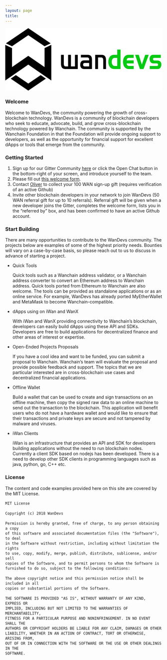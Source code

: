 ```yaml
---
layout: page
title: 
---
```

<img src="/img/wandevs.jpeg" alt="Logo" height="200"/>

### Welcome

Welcome to WanDevs, the community powering the growth of cross-blockchain technology. WanDevs is a community of blockchain developers who seek to educate, advocate, build, and grow cross-blockchain technology powered by Wanchain. The community is supported by the Wanchain Foundation in that the Foundation will provide ongoing support to developers, as well as the opportunity for financial support for excellent dApps or tools that emerge from the community.

### Getting Started

1.	Sign up for our Gitter Community <a href="https://gitter.im/wandevs/community" target="_blank" rel="noopener noreferrer" role="link" tabindex="0">here</a> or click the Open Chat button in the bottom-right of your screen, and introduce yourself to the team.
2.	Please fill out <a href="https://goo.gl/forms/EKfezdardvMldK0u2" target="_blank" rel="noopener noreferrer" role="link" tabindex="0">this welcome form</a>.
3.	Contact <a href=mailto:oliver@wanchain.org>Oliver</a> to collect your 100 WAN sign-up gift (requires verification of an active Github)
4.	Invite other blockchain developers in your network to join WanDevs (50 WAN referral gift for up to 10 referrals). Referral gift will be given when a new developer joins the Gitter, completes the welcome form, lists you in the “referred by” box, and has been confirmed to have an active Github account.

### Start Building
There are many opportunities to contribute to the WanDevs community. The projects below are examples of some of the highest priority needs. Bounties will vary on a case-by-case basis, so please reach out to us to discuss in advance of starting a project.

- Quick Tools

  Quick tools such as a Wanchain address validator, or a Wanchain address converter to convert an Ethereum address to Wanchain address. Quick tools ported from Ethereum to Wanchain are also welcome.  The tools can be provided as standalone applications or as an online service. For example, WanDevs has already ported MyEtherWallet and MetaMask to become Wanchain-compatible.
- dApps using on iWan and WanX
  
  With iWan and WanX providing connectivity to Wanchain’s blockchain, developers can easily build dApps using these API and SDKs.  Developers are free to build applications for decentralized finance and other areas of interest or expertise.

- Open-Ended Projects Proposals

  If you have a cool idea and want to be funded, you can submit a proposal to Wanchain. Wanchain’s team will evaluate the proposal and provide possible feedback and support.  The topics that we are particular interested are in cross-blockchain use cases and decentralized financial applications.

- Offline Wallet

  Build a wallet that can be used to create and sign transactions on an offline machine, then copy the signed raw data to an online machine to send out the transaction to the blockchain. This application will benefit users who do not have a hardware wallet and would like to ensure that their transactions and private keys are secure and not tampered by malware and viruses.
- iWan Clients

  iWan is an infrastructure that provides an API and SDK for developers building applications without the need to run blockchain nodes. Currently a client SDK based on nodejs has been developed. There is a need to develop other SDK clients in programming languages such as java, python, go, C++ etc.

### License

The content and code examples provided here on this site are covered by the MIT License.

    MIT License

    Copyright (c) 2018 WanDevs

    Permission is hereby granted, free of charge, to any person obtaining a copy
    of this software and associated documentation files (the "Software"), to deal
    in the Software without restriction, including without limitation the rights
    to use, copy, modify, merge, publish, distribute, sublicense, and/or sell
    copies of the Software, and to permit persons to whom the Software is
    furnished to do so, subject to the following conditions:

    The above copyright notice and this permission notice shall be included in all
    copies or substantial portions of the Software.

    THE SOFTWARE IS PROVIDED "AS IS", WITHOUT WARRANTY OF ANY KIND, EXPRESS OR
    IMPLIED, INCLUDING BUT NOT LIMITED TO THE WARRANTIES OF MERCHANTABILITY,
    FITNESS FOR A PARTICULAR PURPOSE AND NONINFRINGEMENT. IN NO EVENT SHALL THE
    AUTHORS OR COPYRIGHT HOLDERS BE LIABLE FOR ANY CLAIM, DAMAGES OR OTHER
    LIABILITY, WHETHER IN AN ACTION OF CONTRACT, TORT OR OTHERWISE, ARISING FROM,
    OUT OF OR IN CONNECTION WITH THE SOFTWARE OR THE USE OR OTHER DEALINGS IN THE
    SOFTWARE.

